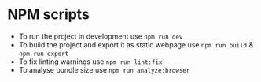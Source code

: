 # NPM scripts
- To run the project in development use `npm run dev`
- To build the project and export it as static webpage use `npm run build` & `npm run export`
- To fix linting warnings use `npm run lint:fix`
- To analyse bundle size use `npm run analyze:browser`